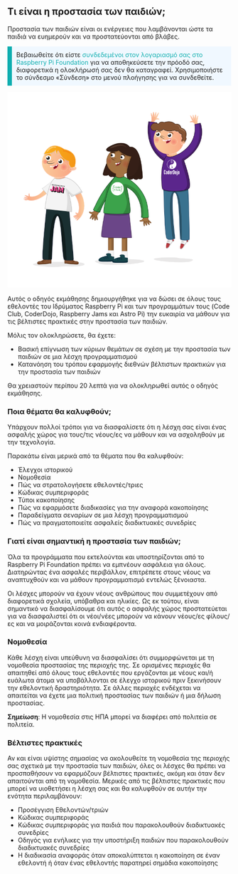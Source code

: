 ## Τι είναι η προστασία των παιδιών;

Προστασία των παιδιών είναι οι ενέργειες που λαμβάνονται ώστε τα παιδιά να ευημερούν και να προστατεύονται από βλάβες.

<p style="border-left: solid; border-width:10px; border-color: #0faeb0; background-color: aliceblue; padding: 10px;">
Βεβαιωθείτε ότι είστε <span style="color: #0faeb0">συνδεδεμένοι στον λογαριασμό σας στο Raspberry Pi Foundation</span> για να αποθηκεύσετε την πρόοδό σας, διαφορετικά η ολοκλήρωσή σας δεν θα καταγραφεί. Χρησιμοποιήστε το σύνδεσμο «Σύνδεση» στο μενού πλοήγησης για να συνδεθείτε.
</p>

![Τρεις νέοι είναι όρθιοι.](images/3-RPF-Kids.png)

Αυτός ο οδηγός εκμάθησης δημιουργήθηκε για να δώσει σε όλους τους εθελοντές του Ιδρύματος Raspberry Pi και των προγραμμάτων τους (Code Club, CoderDojo, Raspberry Jams και Astro Pi) την ευκαιρία να μάθουν για τις βέλτιστες πρακτικές στην προστασία των παιδιών.

Μόλις τον ολοκληρώσετε, θα έχετε:

* Βασική επίγνωση των κύριων θεμάτων σε σχέση με την προστασία των παιδιών σε μια λέσχη προγραμματισμού
* Κατανόηση του τρόπου εφαρμογής διεθνών βέλτιστων πρακτικών για την προστασία των παιδιών

Θα χρειαστούν περίπου 20 λεπτά για να ολοκληρωθεί αυτός ο οδηγός εκμάθησης.

### Ποια θέματα θα καλυφθούν;

Υπάρχουν πολλοί τρόποι για να διασφαλίσετε ότι η λέσχη σας είναι ένας ασφαλής χώρος για τους/τις νέους/ες να μάθουν και να ασχοληθούν με την τεχνολογία.

Παρακάτω είναι μερικά από τα θέματα που θα καλυφθούν:

* Έλεγχοι ιστορικού
* Νομοθεσία
* Πώς να στρατολογήσετε εθελοντές/τριες
* Κώδικας συμπεριφοράς
* Τύποι κακοποίησης
* Πώς να εφαρμόσετε διαδικασίες για την αναφορά κακοποίησης
* Παραδείγματα σεναρίων σε μια λέσχη προγραμματισμού
* Πώς να πραγματοποιείτε ασφαλείς διαδικτυακές συνεδρίες

### Γιατί είναι σημαντική η προστασία των παιδιών;

Όλα τα προγράμματα που εκτελούνται και υποστηρίζονται από το Raspberry Pi Foundation πρέπει να εμπνέουν ασφάλεια για όλους. Διατηρώντας ένα ασφαλές περιβάλλον, επιτρέπετε στους νέους να αναπτυχθούν και να μάθουν προγραμματισμό εντελώς ξένοιαστα.

Οι λέσχες μπορούν να έχουν νέους ανθρώπους που συμμετέχουν από διαφορετικά σχολεία, υπόβαθρα και ηλικίες. Ως εκ τούτου, είναι σημαντικό να διασφαλίσουμε ότι αυτός ο ασφαλής χώρος προστατεύεται για να διασφαλιστεί ότι οι νέοι/νέες μπορούν να κάνουν νέους/ες φίλους/ες και να μοιράζονται κοινά ενδιαφέροντα.

### Νομοθεσία

Κάθε λέσχη είναι υπεύθυνη να διασφαλίσει ότι συμμορφώνεται με τη νομοθεσία προστασίας της περιοχής της. Σε ορισμένες περιοχές θα απαιτηθεί από όλους τους εθελοντές που εργάζονται με νέους και/ή ευάλωτα άτομα να υποβάλλονται σε έλεγχο ιστορικού πριν ξεκινήσουν την εθελοντική δραστηριότητα. Σε άλλες περιοχές ενδέχεται να απαιτείται να έχετε μια πολιτική προστασίας των παιδιών ή μια δήλωση προστασίας.

**Σημείωση**: Η νομοθεσία στις ΗΠΑ μπορεί να διαφέρει από πολιτεία σε πολιτεία.

### Βέλτιστες πρακτικές

Αν και είναι υψίστης σημασίας να ακολουθείτε τη νομοθεσία της περιοχής σας σχετικά με την προστασία των παιδιών, όλες οι λέσχες θα πρέπει να προσπαθήσουν να εφαρμόζουν βέλτιστες πρακτικές, ακόμη και όταν δεν απαιτούνται από τη νομοθεσία. Μερικές από τις βέλτιστες πρακτικές που μπορεί να υιοθετήσει η λέσχη σας και θα καλυφθούν σε αυτήν την ενότητα περιλαμβάνουν:

* Προσέγγιση Εθελοντών/τριών
* Κώδικας συμπεριφοράς
* Κώδικας συμπεριφοράς για παιδιά που παρακολουθούν διαδικτυακές συνεδρίες
* Οδηγός για ενήλικες για την υποστήριξη παιδιών που παρακολουθούν διαδικτυακές συνεδρίες
* Η διαδικασία αναφοράς όταν αποκαλύπτεται η κακοποίηση σε έναν εθελοντή ή όταν ένας εθελοντής παρατηρεί σημάδια κακοποίησης
